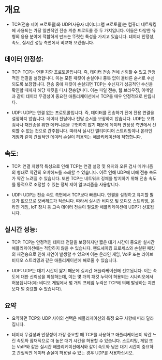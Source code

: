 # 개요
- TCP(전송 제어 프로토콜)와 UDP(사용자 데이터그램 프로토콜)는 컴퓨터 네트워킹에 사용되는 가장 일반적인 전송 계층 프로토콜 중 두 가지입니다. 이들은 다양한 유형의 응용 분야에 적합하게 만드는 뚜렷한 특성을 가지고 있습니다. 데이터 안정성, 속도, 실시간 성능 측면에서 비교해 보겠습니다.

## 데이터 안정성:

- TCP: TCP는 연결 지향 프로토콜입니다. 즉, 데이터 전송 전에 신뢰할 수 있고 안정적인 연결을 설정합니다. 이는 모든 패킷이 손실이나 중복 없이 올바른 순서로 수신되도록 보장합니다. 전송 중에 패킷이 손실되면 TCP는 수신자가 성공적인 수신을 확인할 때까지 해당 패킷을 다시 전송합니다. 이는 파일 전송, 웹 브라우징, 이메일과 같이 데이터 무결성이 중요한 애플리케이션에서 TCP를 매우 안정적으로 만듭니다.

- UDP: UDP는 연결 없는 프로토콜입니다. 즉, 데이터를 전송하기 전에 전용 연결을 설정하지 않습니다. 데이터 전달이나 전달 순서를 보장하지 않습니다. UDP는 오류 검사나 재전송을 위한 메커니즘을 구현하지 않기 때문에 데이터 안정성 측면에서 신뢰할 수 없는 것으로 간주됩니다. 따라서 실시간 멀티미디어 스트리밍이나 온라인 게임과 같이 간헐적인 데이터 손실이 허용되는 애플리케이션에 적합합니다.

## 속도:

- TCP: 연결 지향적 특성으로 인해 TCP는 연결 설정 및 유지와 오류 검사 메커니즘의 형태로 약간의 오버헤드를 초래할 수 있습니다. 이로 인해 UDP에 비해 전송 속도가 약간 느려질 수 있습니다. 또한 TCP는 네트워크 정체를 방지하기 위해 전송 속도를 동적으로 조정할 수 있는 정체 제어 알고리즘을 사용합니다.

- UDP: UDP는 전송 속도 측면에서 TCP보다 빠릅니다. 연결을 설정하고 유지할 필요가 없으므로 오버헤드가 적습니다. 따라서 실시간 비디오 및 오디오 스트리밍, 온라인 게임, IoT 장치 등 고속 데이터 전송이 필요한 애플리케이션에 UDP가 선호됩니다.

## 실시간 성능:

- TCP: TCP는 안정적인 데이터 전달을 보장하지만 짧은 대기 시간이 중요한 실시간 애플리케이션에는 적합하지 않을 수 있습니다. 핸드셰이킹 프로세스와 손실된 패킷의 재전송으로 인해 지연이 발생할 수 있으며 이는 온라인 게임, VoIP 또는 라이브 비디오 스트리밍과 같은 애플리케이션에 해로울 수 있습니다.

- UDP: UDP는 대기 시간이 짧기 때문에 실시간 애플리케이션에 선호됩니다. 이는 속도에 대한 신뢰성을 희생하는데, 이는 몇 개의 패킷 누락이 허용되는 시나리오에서 허용됩니다(예: 비디오 게임에서 몇 개의 프레임 누락은 TCP에 의해 발생하는 지연보다 덜 중요할 수 있습니다).

## 요약
- 요약하면 TCP와 UDP 사이의 선택은 애플리케이션의 특정 요구 사항에 따라 달라집니다.

- 데이터 무결성과 안정성이 가장 중요할 때 TCP를 사용하고 애플리케이션이 약간 느린 속도와 잠재적으로 더 높은 대기 시간을 허용할 수 있습니다.
스트리밍, 게임 또는 VoIP와 같은 실시간 애플리케이션에서와 같이 속도와 낮은 대기 시간이 중요하고 간헐적인 데이터 손실이 허용될 수 있는 경우 UDP를 사용하십시오.